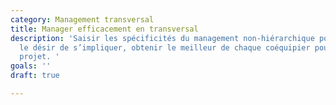 ```yaml
---
category: Management transversal
title: Manager efficacement en transversal
description: 'Saisir les spécificités du management non-hiérarchique pour susciter
  le désir de s’impliquer, obtenir le meilleur de chaque coéquipier pour réussir le
  projet. '
goals: ''
draft: true

---
```

